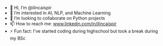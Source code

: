 - 👋 Hi, I’m @ilincaispir
- 👀 I’m interested in AI, NLP, and Machine Learning
- 💞️ I’m looking to collaborate on Python projects
- 📫 How to reach me: www.linkedin.com/in/ilincaispir   
- ⚡ Fun fact: I've started coding during highschool but took a break during my BSc

<!---
ilincaispir/ilincaispir is a ✨ special ✨ repository because its `README.md` (this file) appears on your GitHub profile.
You can click the Preview link to take a look at your changes.
--->
